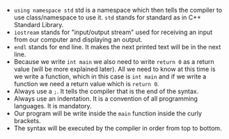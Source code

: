 - ```using namespace std``` std is a namespace which then tells the compiler to use class/namespace to use it. ```std``` stands for standard as in C++ Standard Library.
- ```iostream``` stands for "input/output stream" used for receiving an input from our computer and displaying an output.
- ```endl``` stands for end line. It makes the next printed text will be in the next line.
- Because we write ```int main``` we also need to write ```return 0``` as a return value (will be more explained later). All we need to know at this time is we write a function, which in this case is ```int main``` and if we write a function we need a return value which is ```return 0```.
- Always use a ```;```. It tells the compiler that is the end of the syntax.
- Always use an indentation. It is a convention of all programming languages. It is mandatory.
- Our program will be write inside the ```main``` function inside the curly brackets.
- The syntax will be executed by the compiler in order from top to bottom.